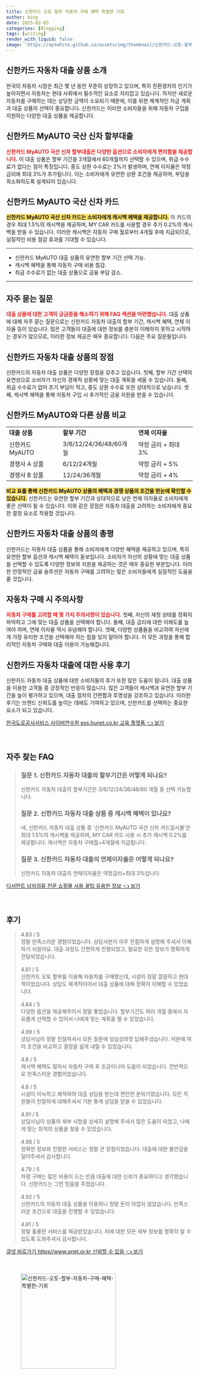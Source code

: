 ```yaml
---
title: 신한카드 오토 할부 자동차 구매 혜택 특별한 기회
author: bing
date: 2025-02-03
categories: [Blogging]
tags: [writing]
render_with_liquid: false
image: 'https://aptwhite.github.io/assets/img/thumbnail/신한카드-오토-할부-자동차-구매-혜택-특별한-기회.webp'
---
```



<h2 id='자동차 대출 상품 소개'>신한카드 자동차 대출 상품 소개</h2>

<p>한국의 자동차 시장은 최근 몇 년 동안 꾸준히 성장하고 있으며, 특히 친환경차의 인기가 높아지면서 자동차는 현대 사회에서 필수적인 요소로 자리잡고 있습니다. 하지만 새로운 자동차를 구매하는 데는 상당한 금액이 소요되기 때문에, 이를 위한 체계적인 자금 계획과 대출 상품의 선택이 중요합니다. 신한카드는 이러한 소비자들을 위해 자동차 구입을 지원하는 다양한 대출 상품을 제공합니다.</p>

<h2 id='MyAUTO 국산 신차 할부대출'>신한카드 MyAUTO 국산 신차 할부대출</h2>

<p><b><span style="color: #ee2323;">신한카드 MyAUTO 국산 신차 할부대출은 다양한 옵션으로 소비자에게 편리함을 제공합니다.</span></b> 이 대출 상품은 할부 기간을 3개월에서 60개월까지 선택할 수 있으며, 취급 수수료가 없다는 점이 특징입니다. 중도 상환 수수료는 2%가 발생하며, 연체 이자율은 약정 금리에 최대 3%가 추가됩니다. 이는 소비자에게 유연한 상환 조건을 제공하며, 부담을 최소화하도록 설계되어 있습니다.</p>

<h2 id='MyAUTO 국산 신차 카드'>신한카드 MyAUTO 국산 신차 카드</h2>

<p><b><span style="background-color: #ffe066;">신한카드 MyAUTO 국산 신차 카드는 소비자에게 캐시백 혜택을 제공합니다.</span></b> 이 카드의 경우 최대 1.5%의 캐시백을 제공하며, MY CAR 카드를 사용할 경우 추가 0.2%의 캐시백을 받을 수 있습니다. 이러한 캐시백은 자동차 구매 월로부터 4개월 후에 지급되므로, 실질적인 비용 절감 효과를 기대할 수 있습니다.</p>

<hr />

<ul>
    <li>신한카드 MyAUTO 대출 상품의 유연한 할부 기간 선택 가능.</li>
    <li>캐시백 혜택을 통해 자동차 구매 비용 절감.</li>
    <li>취급 수수료가 없는 대출 상품으로 금융 부담 감소.</li>
</ul>

<hr />

<h2 id='자주 묻는 질문'>자주 묻는 질문</h2>

<p><b><span style="color: #ee2323;">대출 상품에 대한 고객의 궁금증을 해소하기 위해 FAQ 섹션을 마련했습니다.</span></b> 대출 상품에 대해 자주 묻는 질문으로는 신한카드 자동차 대출의 할부 기간, 캐시백 혜택, 연체 이자율 등이 있습니다. 많은 고객들이 대출에 대한 정보를 충분히 이해하지 못하고 시작하는 경우가 많으므로, 이러한 정보 제공은 매우 중요합니다. 다음은 주요 질문들입니다.</p>

<h2 id='대출 상품의 장점'>신한카드 자동차 대출 상품의 장점</h2>

<p>신한카드의 자동차 대출 상품은 다양한 장점을 갖추고 있습니다. 첫째, 할부 기간 선택의 유연성으로 소비자가 자신의 경제적 상황에 맞는 대출 계획을 세울 수 있습니다. 둘째, 취급 수수료가 없어 초기 부담이 적고, 중도 상환 수수료 또한 상대적으로 낮습니다. 셋째, 캐시백 혜택을 통해 자동차 구입 시 추가적인 금융 지원을 받을 수 있습니다.</p>

<h2 id='신한카드 MyAUTO와 다른 상품 비교'>신한카드 MyAUTO와 다른 상품 비교</h2>

<table>
    <tr>
        <td><b>대출 상품</b></td>
        <td><b>할부 기간</b></td>
        <td><b>연체 이자율</b></td>
    </tr>
    <tr>
        <td>신한카드 MyAUTO</td>
        <td>3/6/12/24/36/48/60개월</td>
        <td>약정 금리 + 최대 3%</td>
    </tr>
    <tr>
        <td>경쟁사 A 상품</td>
        <td>6/12/24개월</td>
        <td>약정 금리 + 5%</td>
    </tr>
    <tr>
        <td>경쟁사 B 상품</td>
        <td>12/24/36개월</td>
        <td>약정 금리 + 4%</td>
    </tr>
</table>

<p><b><span style="background-color: #ffe066;">비교 표를 통해 신한카드 MyAUTO 상품의 혜택과 경쟁 상품의 조건을 한눈에 확인할 수 있습니다.</span></b> 신한카드는 유연한 할부 기간과 상대적으로 낮은 연체 이자율로 소비자에게 좋은 선택이 될 수 있습니다. 이와 같은 장점은 자동차 대출을 고려하는 소비자에게 중요한 결정 요소로 작용할 것입니다.</p>

<h2 id='결론'>신한카드 자동차 대출 상품의 총평</h2>

<p>신한카드는 자동차 대출 상품을 통해 소비자에게 다양한 혜택을 제공하고 있으며, 특히 유연한 할부 옵션과 캐시백 혜택이 돋보입니다. 소비자가 자신의 상황에 맞는 대출 상품을 선택할 수 있도록 다양한 정보와 지원을 제공하는 것은 매우 중요한 부분입니다. 이러한 안정적인 금융 솔루션은 자동차 구매를 고려하는 많은 소비자들에게 실질적인 도움을 줄 것입니다.</p>

<h2 id='자동차 구매 시 주의사항'>자동차 구매 시 주의사항</h2>

<p><b><span style="color: #ee2323;">자동차 구매를 고려할 때 몇 가지 주의사항이 있습니다.</span></b> 첫째, 자신의 재정 상태를 정확히 파악하고 그에 맞는 대출 상품을 선택해야 합니다. 둘째, 대출 금리에 대한 이해도를 높여야 하며, 연체 이자율 역시 유념해야 합니다. 셋째, 다양한 상품들을 비교하여 자신에게 가장 유리한 조건을 선택해야 하는 점을 잊지 말아야 합니다. 이 모든 과정을 통해 합리적인 자동차 구매와 대출 이용이 가능해집니다.</p>

<h2 id='사용 후기'>신한카드 자동차 대출에 대한 사용 후기</h2>

<p>신한카드 자동차 대출 상품에 대한 소비자들의 후기 또한 많은 도움이 됩니다. 대출 상품을 이용한 고객들 중 긍정적인 반응이 많습니다. 많은 고객들이 캐시백과 유연한 할부 기간을 높이 평가하고 있으며, 대출 절차의 간편함과 투명성을 강조하고 있습니다. 이러한 후기는 브랜드 신뢰도를 높이는 데에도 기여하고 있으며, 신한카드를 선택하는 중요한 요소가 되고 있습니다.</p>


<p><a class="click-button" title="한국도로공사서비스 사이버연수원 exs.hunet.co.kr 교육 플랫폼" href="https://aptwhite.github.io/posts/%ED%95%9C%EA%B5%AD%EB%8F%84%EB%A1%9C%EA%B3%B5%EC%82%AC%EC%84%9C%EB%B9%84%EC%8A%A4-%EC%82%AC%EC%9D%B4%EB%B2%84%EC%97%B0%EC%88%98%EC%9B%90-exs.hunet.co.kr-%EA%B5%90%EC%9C%A1-%ED%94%8C%EB%9E%AB%ED%8F%BC/" rel="dofollow">한국도로공사서비스 사이버연수원 exs.hunet.co.kr 교육 플랫폼 👈 보기</a></p><br>
<h2 id='자주_찾는_FAQ'>자주 찾는 FAQ</h2>
<div itemscope="" itemtype="https://schema.org/FAQPage"> 
<blockquote> 
<div itemscope="" itemprop="mainEntity" itemtype="https://schema.org/Question"> 
<h3 itemprop="name">질문 1. 신한카드 자동차 대출의 할부기간은 어떻게 되나요?</h3> 
<div itemscope="" itemprop="acceptedAnswer" itemtype="https://schema.org/Answer"> 
<span itemprop="text"> 
<p>신한카드 자동차 대출의 할부기간은 3/6/12/24/36/48/60 개월 중 선택 가능합니다.</p> 
</span> 
</div> 
</div> 
<div itemscope="" itemprop="mainEntity" itemtype="https://schema.org/Question"> 
<h3 itemprop="name">질문 2. 신한카드 자동차 대출 상품 중 캐시백 혜택이 있나요?</h3> 
<div itemscope="" itemprop="acceptedAnswer" itemtype="https://schema.org/Answer"> 
<span itemprop="text"> 
<p>네, 신한카드 자동차 대출 상품 중 '신한카드 MyAUTO 국산 신차 카드일시불'은 최대 1.5%의 캐시백을 제공하며, MY CAR 카드 사용 시 추가 캐시백 0.2%를 제공합니다. 캐시백은 자동차 구매월+4개월에 지급됩니다.</p> 
</span> 
</div> 
</div> 
<div itemscope="" itemprop="mainEntity" itemtype="https://schema.org/Question"> 
<h3 itemprop="name">질문 3. 신한카드 자동차 대출의 연체이자율은 어떻게 되나요?</h3> 
<div itemscope="" itemprop="acceptedAnswer" itemtype="https://schema.org/Answer"> 
<span itemprop="text"> 
<p>신한카드 자동차 대출의 연체이자율은 약정금리+최대 3%입니다.</p> 
</span> 
</div> 
</div> 
</blockquote> 
</div>
<p><a class="click-button" title="디서먼트 남자의류 전문 쇼핑몰 사용 꿀팁 유용한 정보" href="https://aptwhite.github.io/posts/%EB%94%94%EC%84%9C%EB%A8%BC%ED%8A%B8-%EB%82%A8%EC%9E%90%EC%9D%98%EB%A5%98-%EC%A0%84%EB%AC%B8-%EC%87%BC%ED%95%91%EB%AA%B0-%EC%82%AC%EC%9A%A9-%EA%BF%80%ED%8C%81-%EC%9C%A0%EC%9A%A9%ED%95%9C-%EC%A0%95%EB%B3%B4/" rel="dofollow">디서먼트 남자의류 전문 쇼핑몰 사용 꿀팁 유용한 정보 👈 보기</a></p><br>
<h2 id='후기'>후기</h2>
<div itemscope itemtype="https://schema.org/Product">
  <blockquote>
  <div itemprop="review" itemscope itemtype="https://schema.org/Review">
      <div itemprop="reviewRating" itemscope itemtype="https://schema.org/Rating"> <span itemprop="ratingValue">4.83</span> / <span itemprop="bestRating">5</span> </div>
      <span itemprop="reviewBody">정말 만족스러운 경험이었습니다. 상담사분이 아주 친절하게 설명해 주셔서 이해하기 쉬웠어요. 대출 과정도 간편하게 진행되었고, 필요한 모든 정보가 명확하게 전달되었습니다.</span>
  </div>
  <br>
  <div itemprop="review" itemscope itemtype="https://schema.org/Review">
      <div itemprop="reviewRating" itemscope itemtype="https://schema.org/Rating"> <span itemprop="ratingValue">4.81</span> / <span itemprop="bestRating">5</span> </div>
      <span itemprop="reviewBody">신한카드 오토 할부를 이용해 자동차를 구매했는데, 시설이 정말 깔끔하고 현대적이었습니다. 상담도 체계적이어서 대출 상품에 대해 정확히 이해할 수 있었습니다.</span>
  </div>
  <br>
  <div itemprop="review" itemscope itemtype="https://schema.org/Review">
      <div itemprop="reviewRating" itemscope itemtype="https://schema.org/Rating"> <span itemprop="ratingValue">4.84</span> / <span itemprop="bestRating">5</span> </div>
      <span itemprop="reviewBody">다양한 옵션을 제공해주어서 정말 좋았습니다. 할부기간도 여러 개월 중에서 자유롭게 선택할 수 있어서 나에게 맞는 계획을 짤 수 있었습니다.</span>
  </div>
  <br>
  <div itemprop="review" itemscope itemtype="https://schema.org/Review">
      <div itemprop="reviewRating" itemscope itemtype="https://schema.org/Rating"> <span itemprop="ratingValue">4.99</span> / <span itemprop="bestRating">5</span> </div>
      <span itemprop="reviewBody">상담사님이 정말 친절하셔서 모든 질문에 성심성의껏 답해주셨습니다. 덕분에 여러 조건을 비교하고 결정을 쉽게 내릴 수 있었습니다.</span>
  </div>
  <br>
  <div itemprop="review" itemscope itemtype="https://schema.org/Review">
      <div itemprop="reviewRating" itemscope itemtype="https://schema.org/Rating"> <span itemprop="ratingValue">4.8</span> / <span itemprop="bestRating">5</span> </div>
      <span itemprop="reviewBody">캐시백 혜택도 많아서 자동차 구매 후 조금이나마 도움이 되었습니다. 전반적으로 만족스러운 경험이었습니다.</span>
  </div>
  <br>
  <div itemprop="review" itemscope itemtype="https://schema.org/Review">
      <div itemprop="reviewRating" itemscope itemtype="https://schema.org/Rating"> <span itemprop="ratingValue">4.8</span> / <span itemprop="bestRating">5</span> </div>
      <span itemprop="reviewBody">시설이 아늑하고 쾌적하여 대출 상담을 받는데 편안한 분위기였습니다. 모든 직원들이 친절하게 대해주셔서 기분 좋게 상담을 받을 수 있었습니다.</span>
  </div>
  <br>
  <div itemprop="review" itemscope itemtype="https://schema.org/Review">
      <div itemprop="reviewRating" itemscope itemtype="https://schema.org/Rating"> <span itemprop="ratingValue">4.91</span> / <span itemprop="bestRating">5</span> </div>
      <span itemprop="reviewBody">상담사님이 상품의 세부 사항을 상세히 설명해 주셔서 많은 도움이 되었고, 나에게 맞는 최적의 상품을 찾을 수 있었습니다.</span>
  </div>
  <br>
  <div itemprop="review" itemscope itemtype="https://schema.org/Review">
      <div itemprop="reviewRating" itemscope itemtype="https://schema.org/Rating"> <span itemprop="ratingValue">4.98</span> / <span itemprop="bestRating">5</span> </div>
      <span itemprop="reviewBody">정확한 정보와 친절한 서비스는 정말 큰 장점이었습니다. 대출에 대한 불안감을 덜어주셔서 감사합니다.</span>
  </div>
  <br>
  <div itemprop="review" itemscope itemtype="https://schema.org/Review">
      <div itemprop="reviewRating" itemscope itemtype="https://schema.org/Rating"> <span itemprop="ratingValue">4.79</span> / <span itemprop="bestRating">5</span> </div>
      <span itemprop="reviewBody">차량 구매는 많은 비용이 드는 만큼 대출에 대한 신뢰가 중요하다고 생각했습니다. 신한카드는 그런 믿음을 주었습니다.</span>
  </div>
  <br>
  <div itemprop="review" itemscope itemtype="https://schema.org/Review">
      <div itemprop="reviewRating" itemscope itemtype="https://schema.org/Rating"> <span itemprop="ratingValue">4.92</span> / <span itemprop="bestRating">5</span> </div>
      <span itemprop="reviewBody">신한카드의 자동차 대출 상품을 이용하니 정말 돈이 아깝지 않았습니다. 만족스러운 조건으로 대출을 진행할 수 있었습니다.</span>
  </div>
  <br>
  <div itemprop="review" itemscope itemtype="https://schema.org/Review">
      <div itemprop="reviewRating" itemscope itemtype="https://schema.org/Rating"> <span itemprop="ratingValue">4.81</span> / <span itemprop="bestRating">5</span> </div>
      <span itemprop="reviewBody">정말 훌륭한 서비스를 제공받았습니다. 차에 대한 모든 세부 정보를 명확히 알 수 있도록 도와주셔서 감사합니다.</span>
  </div>
  </blockquote>
</div>
<p><a class="click-button" title="큐넷 바로가기 https//www.qnet.or.kr 신뢰할 수 있음" href="https://aptwhite.github.io/posts/%ED%81%90%EB%84%B7-%EB%B0%94%EB%A1%9C%EA%B0%80%EA%B8%B0-httpswww.qnet.or.kr-%EC%8B%A0%EB%A2%B0%ED%95%A0-%EC%88%98-%EC%9E%88%EC%9D%8C/" rel="dofollow">큐넷 바로가기 https//www.qnet.or.kr 신뢰할 수 있음 👈 보기</a></p><br>
<figure class="image"><img src="https://aptwhite.github.io/assets/img/thumbnail/신한카드-오토-할부-자동차-구매-혜택-특별한-기회.webp" alt="신한카드-오토-할부-자동차-구매-혜택-특별한-기회" width="256" height="256"></figure>